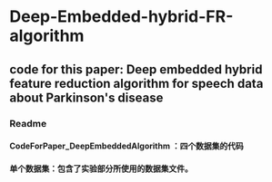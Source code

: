 # Deep-Embedded-hybrid-FR-algorithm
## code for this paper: Deep embedded hybrid feature reduction algorithm for speech data about Parkinson's disease
### Readme ###
#### CodeForPaper_DeepEmbeddedAlgorithm ：四个数据集的代码
#### 单个数据集：包含了实验部分所使用的数据集文件。
